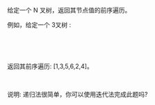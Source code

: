 给定一个 N 叉树，返回其节点值的前序遍历。

例如，给定一个 3叉树 :

 



 

返回其前序遍历: [1,3,5,6,2,4]。

 

说明: 递归法很简单，你可以使用迭代法完成此题吗?
